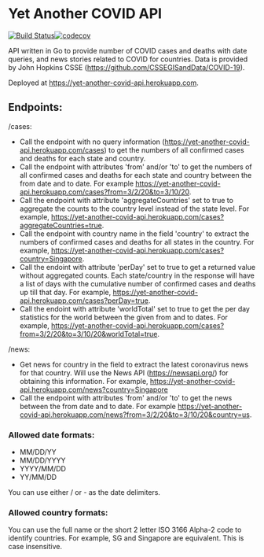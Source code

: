 # Yet Another COVID API

[![Build Status](https://travis-ci.com/Sean2108/Yet-Another-COVID-Map-API.svg?branch=master)](https://travis-ci.com/Sean2108/Yet-Another-COVID-Map-API)[![codecov](https://codecov.io/gh/Sean2108/Yet-Another-COVID-Map-API/branch/master/graph/badge.svg)](https://codecov.io/gh/Sean2108/Yet-Another-COVID-Map-API)

API written in Go to provide number of COVID cases and deaths with date queries, and news stories related to COVID for countries.
Data is provided by John Hopkins CSSE (https://github.com/CSSEGISandData/COVID-19).

Deployed at https://yet-another-covid-api.herokuapp.com.

## Endpoints:
/cases:
- Call the endpoint with no query information (https://yet-another-covid-api.herokuapp.com/cases) to get the numbers of all confirmed cases and deaths for each state and country. 
- Call the endpoint with attributes 'from' and/or 'to' to get the numbers of all confirmed cases and deaths for each state and country between the from date and to date. For example https://yet-another-covid-api.herokuapp.com/cases?from=3/2/20&to=3/10/20.
- Call the endpoint with attribute 'aggregateCountries' set to true to aggregate the counts to the country level instead of the state level. For example, https://yet-another-covid-api.herokuapp.com/cases?aggregateCountries=true.
- Call the endpoint with country name in the field 'country' to extract the numbers of confirmed cases and deaths for all states in the country. For example, https://yet-another-covid-api.herokuapp.com/cases?country=Singapore.
- Call the endoint with attribute 'perDay' set to true to get a returned value without aggregated counts. Each state/country in the response will have a list of days with the cumulative number of confirmed cases and deaths up till that day. For example, https://yet-another-covid-api.herokuapp.com/cases?perDay=true.
- Call the endoint with attribute 'worldTotal' set to true to get the per day statistics for the world between the given from and to dates. For example, https://yet-another-covid-api.herokuapp.com/cases?from=3/2/20&to=3/10/20&worldTotal=true.

/news:
- Get news for country in the field to extract the latest coronavirus news for that country. Will use the News API (https://newsapi.org/) for obtaining this information. For example, https://yet-another-covid-api.herokuapp.com/news?country=Singapore
- Call the endpoint with attributes 'from' and/or 'to' to get the news between the from date and to date. For example https://yet-another-covid-api.herokuapp.com/news?from=3/2/20&to=3/10/20&country=us.

### Allowed date formats:
- MM/DD/YY
- MM/DD/YYYY
- YYYY/MM/DD
- YY/MM/DD

You can use either / or - as the date delimiters.

### Allowed country formats:
You can use the full name or the short 2 letter ISO 3166 Alpha-2 code to identify countries. For example, SG and Singapore are equivalent. This is case insensitive.
